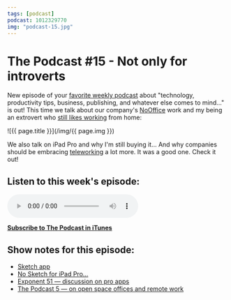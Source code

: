```yaml
---
tags: [podcast]
podcast: 1012329770
img: "podcast-15.jpg"
---
```


# The Podcast #15 - Not only for introverts

New episode of your [favorite weekly podcast][p] about "technology, productivity tips, business, publishing, and whatever else comes to mind..." is out! This time we talk about our company's [NoOffice](/nooffice) work and my being an extrovert who [still likes working](https://sliwinski.com/nooffice-people) from home:

<!--More-->

![{{ page.title }}](/img/{{ page.img }})

We also talk on iPad Pro and why I'm still buying it... And why companies should be embracing [teleworking](https://sliwinski.com/teleworking) a lot more. It was a good one. Check it out!

## Listen to this week's episode:

<audio controls>
<source src="https://files.nozbe.com/podcast/015.mp3" type="audio/mpeg">
</audio>

**[Subscribe to The Podcast in iTunes][i]**

## Show notes for this episode:

  * [Sketch app](http://bohemiancoding.com/sketch/)
  * [No Sketch for iPad Pro…](http://daringfireball.net/linked/2015/09/14/sketch-ipad)
  * [Exponent 51 — discussion on pro apps](http://exponent.fm/episode-051-segue/)
  * [The Podcast 5 — on open space offices and remote work](/podcast-5)

[e]: /podcast-15
[p]: /podcast
[n]: https://michael.gratis/nozbe
[r]: https://michael.gratis/radex
[i]: https://michael.gratis/thepodcast